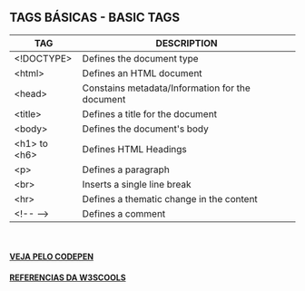 TAGS BÁSICAS - BASIC TAGS
---
TAG | DESCRIPTION
---|---
| &lt;!DOCTYPE&gt; | Defines the document type |
| &lt;html&gt; | Defines an HTML document |
| &lt;head&gt; | Constains metadata/Information for the document |
| &lt;title&gt; | Defines a title for the document |
| &lt;body&gt; | Defines the document's body |
| &lt;h1&gt; to &lt;h6&gt; | Defines HTML Headings |
| &lt;p&gt; | Defines a paragraph |
| &lt;br&gt; | Inserts a single line break |
| &lt;hr&gt; | Defines a thematic change in the content |
| &lt;!-- --&gt; | Defines a comment |
<br>

#### [VEJA PELO CODEPEN](https://codepen.io/Miguel-HCJS/pen/OJmZBwR)

#### [REFERENCIAS DA W3SCOOLS](https://www.w3schools.com/tags/ref_byfunc.asp)

